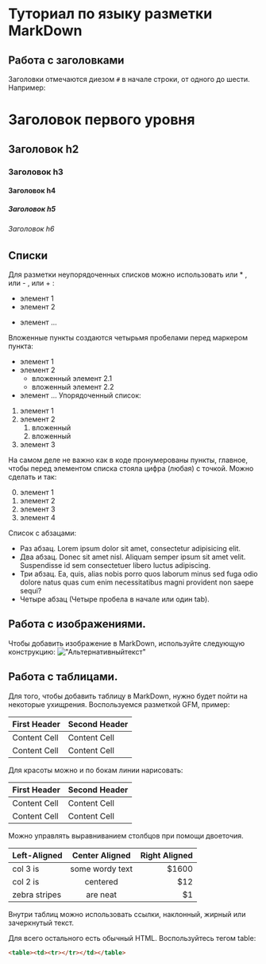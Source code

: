 # Туториал по языку разметки MarkDown

## Работа с заголовками

Заголовки отмечаются диезом `#` в начале строки, от
одного до шести. Например:

# Заголовок первого уровня #
## Заголовок h2
### Заголовок h3
#### Заголовок h4
##### Заголовок h5
###### Заголовок h6

## Списки

Для разметки неупорядоченных списков можно использовать или * , или - , или + :
* элемент 1
* элемент 2
- элемент ...

Вложенные пункты создаются четырьмя пробелами перед
маркером пункта:

* элемент 1
* элемент 2
    * вложенный элемент 2.1
    * вложенный элемент 2.2
* элемент ...
Упорядоченный список:
1. элемент 1
2. элемент 2
    1. вложенный
    2. вложенный
3. элемент 3

На самом деле не важно как в коде пронумерованы пункты,
главное, чтобы перед элементом списка стояла цифра
(любая) с точкой. Можно сделать и так:

0. элемент 1
0. элемент 2
0. элемент 3
0. элемент 4

Список с абзацами:

* Раз абзац. Lorem ipsum dolor sit amet, consectetur
adipisicing elit.
* Два абзац. Donec sit amet nisl. Aliquam semper ipsum
sit amet velit. Suspendisse id sem consectetuer libero
luctus adipiscing.
* Три абзац. Ea, quis, alias nobis porro quos laborum
minus sed fuga odio dolore natus quas cum enim
necessitatibus magni provident non saepe sequi?
*   Четыре абзац (Четыре пробела в начале или один tab).

## Работа с изображениями.

Чтобы добавить изображение в MarkDown, используйте следующую конструкцию:
!["Альтернативныйтекст"](https://upload.wikimedia.org/wikipedia/commons/thumb/8/80/140-P1020281_-_Flickr_-_Laurie_Nature_Bee.jpg/1280px-140-P1020281_-_Flickr_-_Laurie_Nature_Bee.jpg)

## Работа с таблицами.

Для того, чтобы добавить таблицу в MarkDown, нужно будет пойти на некоторые ухищрения. Воспользуемся разметкой GFM, пример:

First Header | Second Header
------------- | -------------
Content Cell | Content Cell
Content Cell | Content Cell

Для красоты можно и по бокам линии нарисовать:

| First Header | Second Header |
| ------------- | ------------- |
| Content Cell | Content Cell |
| Content Cell | Content Cell |

Можно управлять выравниванием столбцов при помощи
двоеточия.

| Left-Aligned | Center Aligned | Right Aligned |
|:------------- |:---------------:| -------------:|
| col 3 is | some wordy text | $1600 |
| col 2 is | centered | $12 |
| zebra stripes | are neat | $1 |

Внутри таблиц можно использовать ссылки, наклонный,
жирный или зачеркнутый текст.

Для всего остального есть обычный HTML. Воспользуйтесь тегом table:
```HTML 
<table><td><tr></tr></td></table>
```

